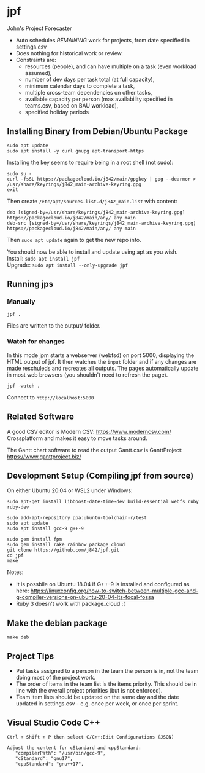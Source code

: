 # jpf

John's Project Forecaster

- Auto schedules *REMAINING* work for projects, from date specified in settings.csv
- Does nothing for historical work or review.
- Constraints are:
   - resources (people), and can have multiple on a task (even workload assumed),
   - number of dev days per task total (at full capacity),
   - minimum calendar days to complete a task,
   - multiple cross-team dependencies on other tasks,
   - available capacity per person (max availability specified in teams.csv, based on BAU workload),
   - specified holiday periods

## Installing Binary from Debian/Ubuntu Package

```
sudo apt update
sudo apt install -y curl gnupg apt-transport-https
```

Installing the key seems to require being in a root shell (not sudo):
```
sudo su -
curl -fsSL https://packagecloud.io/j842/main/gpgkey | gpg --dearmor > /usr/share/keyrings/j842_main-archive-keyring.gpg
exit
```

Then create `/etc/apt/sources.list.d/j842_main.list` with content:
```
deb [signed-by=/usr/share/keyrings/j842_main-archive-keyring.gpg] https://packagecloud.io/j842/main/any/ any main
deb-src [signed-by=/usr/share/keyrings/j842_main-archive-keyring.gpg] https://packagecloud.io/j842/main/any/ any main
```
Then `sudo apt update` again to get the new repo info.

You should now be able to install and update using apt as you wish.  
Install: `sudo apt install jpf`  
Upgrade: `sudo apt install --only-upgrade jpf`



## Running jps

### Manually

`jpf .`

Files are written to the output/ folder.

### Watch for changes

In this mode jpm starts a webserver (webfsd) on port 5000, displaying the HTML output of jpf. 
It then watches the `input` folder and if any changes are made reschuleds and recreates all outputs.
The pages automatically update in most web browsers (you shouldn't need to refresh the page).

```
jpf -watch .
```

Connect to `http://localhost:5000`

## Related Software

A good CSV editor is Modern CSV:  https://www.moderncsv.com/
Crossplatform and makes it easy to move tasks around.

The Gantt chart software to read the output Gantt.csv is GanttProject:
https://www.ganttproject.biz/



## Development Setup (Compiling jpf from source)

On either Ubuntu 20.04 or WSL2 under Windows:
```
sudo apt-get install libboost-date-time-dev build-essential webfs ruby ruby-dev 

sudo add-apt-repository ppa:ubuntu-toolchain-r/test
sudo apt update
sudo apt install gcc-9 g++-9

sudo gem install fpm
sudo gem install rake rainbow package_cloud
git clone https://github.com/j842/jpf.git
cd jpf
make
```
Notes:
- It is possbile on Ubuntu 18.04 if G++-9 is installed and configured as here: https://linuxconfig.org/how-to-switch-between-multiple-gcc-and-g-compiler-versions-on-ubuntu-20-04-lts-focal-fossa 
- Ruby 3 doesn't work with package_cloud :( 

## Make the debian package
```
make deb
```

## Project Tips

- Put tasks assigned to a person in the team the person is in, not the team doing most of the project work.
- The order of items in the team list is the items priority. This should be in line with the overall project priorities (but is not enforced).
- Team item lists should be updated on the same day and the date updated in settings.csv - e.g. once per week, or once per sprint.



## Visual Studio Code C++
```
Ctrl + Shift + P then select C/C++:Edit Configurations (JSON)

Adjust the content for cStandard and cppStandard:
   "compilerPath": "/usr/bin/gcc-9",
   "cStandard": "gnu17",
   "cppStandard": "gnu++17",
```
